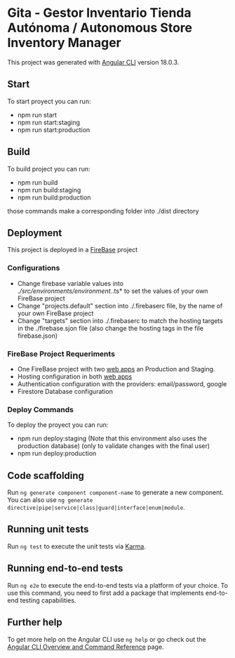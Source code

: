 # Gita - Gestor Inventario Tienda Autónoma / Autonomous Store Inventory Manager

This project was generated with [Angular CLI](https://github.com/angular/angular-cli) version 18.0.3.

## Start

To start proyect you can run:

* npm run start
* npm run start:staging
* npm run start:production

## Build

To build project you can run: 

* npm run build
* npm run build:staging
* npm run build:production

those commands make a corresponding folder into ./dist directory

## Deployment

This project is deployed in a [FireBase](https://firebase.google.com/ "FireBase") project

### Configurations

* Change firebase variable values into *./src/environments/environment.*.ts* to set the values of your own FireBase project
* Change "projects.default" section into ./.firebaserc file, by the name of your own FireBase project
* Change "targets" section into ./.firebaserc to match the hosting targets in the ./firebase.sjon file (also change the hosting tags in the file firebase.json)

### FireBase Project Requeriments

* One FireBase project with two [web apps](https://firebase.google.com/learn/pathways/firebase-web) an Production and Staging.
* Hosting configuration in both [web apps](https://firebase.google.com/learn/pathways/firebase-web)
* Authentication configuration with the providers: email/password, google
* Firestore Database configuration

### Deploy Commands

To deploy the proyect you can run: 

* npm run deploy:staging (Note that this environment also uses the production database) (only to validate changes with the final user)
* npm run deploy:production

## Code scaffolding

Run `ng generate component component-name` to generate a new component. You can also use `ng generate directive|pipe|service|class|guard|interface|enum|module`.

## Running unit tests

Run `ng test` to execute the unit tests via [Karma](https://karma-runner.github.io).

## Running end-to-end tests

Run `ng e2e` to execute the end-to-end tests via a platform of your choice. To use this command, you need to first add a package that implements end-to-end testing capabilities.

## Further help

To get more help on the Angular CLI use `ng help` or go check out the [Angular CLI Overview and Command Reference](https://angular.dev/tools/cli) page.
